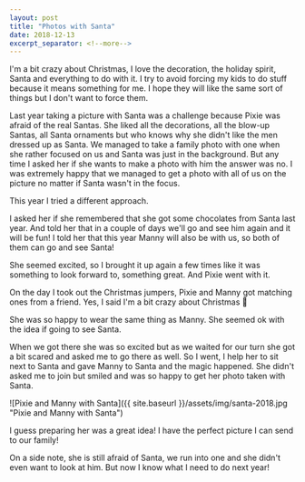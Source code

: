 ```yaml
---
layout: post
title: "Photos with Santa"
date: 2018-12-13
excerpt_separator: <!--more-->
---
```

I'm a bit crazy about Christmas, I love the decoration, the holiday spirit, Santa and everything to do with it. I try to avoid forcing my kids to do stuff because it means something for me. I hope they will like the same sort of things but I don't want to force them.
<!--more-->

Last year taking a picture with Santa was a challenge because Pixie was afraid of the real Santas. She liked all the decorations, all the blow-up Santas, all Santa ornaments but who knows why she didn't like the men dressed up as Santa. We managed to take a family photo with one when she rather focused on us and Santa was just in the background. But any time I asked her if she wants to make a photo with him the answer was no. I was extremely happy that we managed to get a photo with all of us on the picture no matter if Santa wasn't in the focus.

This year I tried a different approach. 

I asked her if she remembered that she got some chocolates from Santa last year. And told her that in a couple of days we'll go and see him again and it will be fun! I told her that this year Manny will also be with us, so both of them can go and see Santa!

She seemed excited, so I brought it up again a few times like it was something to look forward to, something great. And Pixie went with it.

On the day I took out the Christmas jumpers, Pixie and Manny got matching ones from a friend. Yes, I said I'm a bit crazy about Christmas 🙂 

She was so happy to wear the same thing as Manny. She seemed ok with the idea if going to see Santa.

When we got there she was so excited but as we waited for our turn she got a bit scared and asked me to go there as well. So I went, I help her to sit next to Santa and gave Manny to Santa and the magic happened. She didn't asked me to join but smiled and was so happy to get her photo taken with Santa.

![Pixie and Manny with Santa]({{ site.baseurl }}/assets/img/santa-2018.jpg "Pixie and Manny with Santa")

I guess preparing her was a great idea! I have the perfect picture I can send to our family!

On a side note, she is still afraid of Santa, we run into one and she didn't even want to look at him. But now I know what I need to do next year!